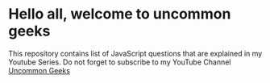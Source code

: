 # Hello all, welcome to uncommon geeks
This repository contains list of JavaScript questions that are explained in my Youtube Series. 
Do not forget to subscribe to my YouTube Channel [Uncommon Geeks](https://www.youtube.com/channel/UCSCNvSCk_Z9mBvUM-FJexRg)

